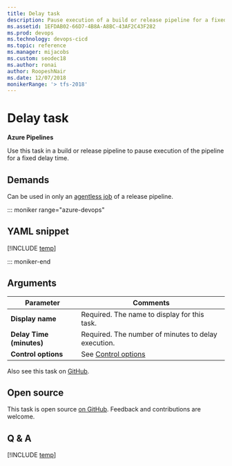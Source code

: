 ```yaml
---
title: Delay task
description: Pause execution of a build or release pipeline for a fixed delay time 
ms.assetid: 1EFDAB02-66D7-4B8A-A8BC-43AF2C43F282
ms.prod: devops
ms.technology: devops-cicd
ms.topic: reference
ms.manager: mijacobs
ms.custom: seodec18
ms.author: ronai
author: RoopeshNair
ms.date: 12/07/2018
monikerRange: '> tfs-2018'
---
```


# Delay task

**Azure Pipelines**

Use this task in a build or release pipeline to pause execution of the pipeline for a fixed delay time.

## Demands

Can be used in only an [agentless job](../../process/phases.md#server-jobs) of a release pipeline.

::: moniker range="azure-devops"

## YAML snippet

[!INCLUDE [temp](../includes/yaml/DelayV1.md)]

::: moniker-end

## Arguments

| Parameter | Comments |
| --- | --- |
| **Display name** | Required. The name to display for this task. |
| **Delay Time (minutes)** | Required. The number of minutes to delay execution. |
| **Control options** | See [Control options](../../process/tasks.md#controloptions) |

Also see this task on [GitHub](https://github.com/Microsoft/azure-pipelines-tasks/tree/master/Tasks/DelayV1).

## Open source

This task is open source [on GitHub](https://github.com/Microsoft/azure-pipelines-tasks). Feedback and contributions are welcome.

## Q & A

<!-- BEGINSECTION class="md-qanda" -->

[!INCLUDE [temp](../../includes/qa-agents.md)]

<!-- ENDSECTION -->
